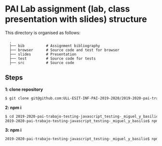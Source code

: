 # PAI Lab assignment (lab, class presentation with slides) structure

This directory is organised as follows:

      .
      ├── bib          # Assignment bibliography
      ├── browser      # Source code and test for browser
      ├── slides       # Presentation 
      ├── test         # Source code for tests
      ├── src          # Source code

## Steps

**1: clone repository**
```bash
$ git clone git@github.com:ULL-ESIT-INF-PAI-2019-2020/2019-2020-pai-trabajo-testing-javascript_testing-_miguel_y_basilio.git
```

**2: npm i**
```bash
$ cd 2019-2020-pai-trabajo-testing-javascript_testing-_miguel_y_basilio
2019-2020-pai-trabajo-testing-javascript_testing-_miguel_y_basilio$ npm i
```

**3: npm i**
```bash
2019-2020-pai-trabajo-testing-javascript_testing-_miguel_y_basilio$ npm test
```
